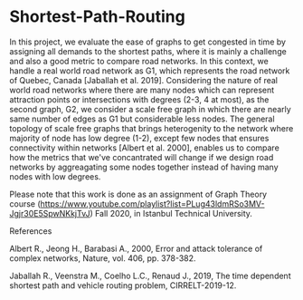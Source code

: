 # Shortest-Path-Routing

In this project, we evaluate the ease of graphs to get congested in time by assigning all demands to the shortest paths, where it is mainly a challenge and also a good metric to compare road networks. In this context, we handle a real world road network as G1, which represents the road network of Quebec, Canada [Jaballah et al. 2019]. Considering the nature of real world road networks where there are many nodes which can represent attraction points or intersections with degrees (2-3, 4 at most), as the second graph, G2, we consider a scale free graph in which there are nearly same number of edges as G1 but considerable less nodes. The general topology of scale free graphs that brings heterogenity to the network where majority of node has low degree (1-2), except few nodes that ensures connectivity within networks [Albert et al. 2000], enables us to compare how the metrics that we've concantrated will change if we design road networks by aggreagating some nodes together instead of having many nodes with low degrees.

Please note that this work is done as an assignment of Graph Theory course (https://www.youtube.com/playlist?list=PLug43ldmRSo3MV-Jgjr30E5SpwNKkjTvJ) Fall 2020, in Istanbul Technical University.


References

Albert R., Jeong H., Barabasi A., 2000, Error and attack tolerance of complex networks, Nature, vol. 406, pp. 378-382.

Jaballah R., Veenstra M., Coelho L.C., Renaud J., 2019, The time dependent shortest path and vehicle routing problem, CIRRELT-2019-12.
